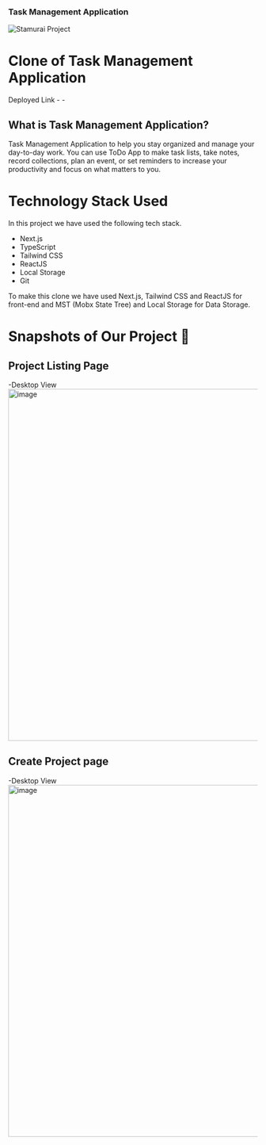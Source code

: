 ### Task Management Application ####


![Stamurai Project](https://github.com/Rahulzhp/todo/assets/107567053/2aa924b0-7f9e-4be8-a996-5cce48300d11)

# Clone of Task Management Application

Deployed Link - -

## What is Task Management Application?

Task Management Application to help you stay organized and manage your day-to-day work. You can use  ToDo App to make task lists, take notes, record collections, plan an event, or set reminders to increase your productivity and focus on what matters to you.

# Technology Stack Used

In this project we have used the following tech stack.

- Next.js
- TypeScript
- Tailwind CSS
- ReactJS
- Local Storage
- Git

To make this clone we have used Next.js, Tailwind CSS and ReactJS for front-end and MST (Mobx State Tree) and Local Storage for Data Storage.


# Snapshots of Our Project 📸

## Project Listing Page
-Desktop View
<img width="710" alt="image" src="https://github.com/Rahulzhp/todo/assets/107567053/e009a7de-c378-467f-802e-8a8dd5ee10e6" />

## Create Project page

-Desktop View
<img width="710" alt="image" src="https://github.com/Rahulzhp/todo/assets/107567053/2aa924b0-7f9e-4be8-a996-5cce48300d11" />

